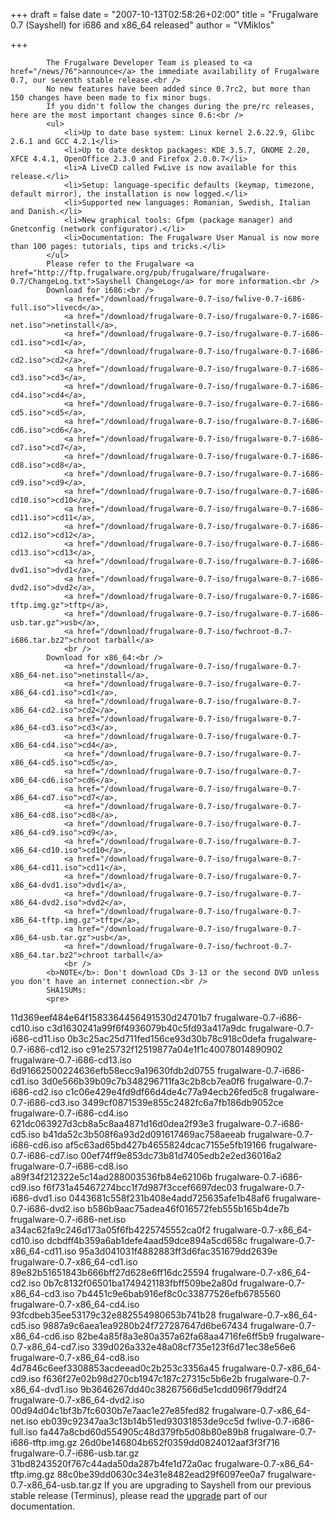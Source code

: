 
+++
draft = false
date = "2007-10-13T02:58:26+02:00"
title = "Frugalware 0.7 (Sayshell) for i686 and x86_64 released"
author = "VMiklos"

+++

            The Frugalware Developer Team is pleased to <a href="/news/76">announce</a> the immediate availability of Frugalware 0.7, our seventh stable release.<br />
            No new features have been added since 0.7rc2, but more than 150 changes have been made to fix minor bugs.
            If you didn't follow the changes during the pre/rc releases, here are the most important changes since 0.6:<br />
            <ul>
                <li>Up to date base system: Linux kernel 2.6.22.9, Glibc 2.6.1 and GCC 4.2.1</li>
                <li>Up to date desktop packages: KDE 3.5.7, GNOME 2.20, XFCE 4.4.1, OpenOffice 2.3.0 and Firefox 2.0.0.7</li>
                <li>A LiveCD called FwLive is now available for this release.</li>
                <li>Setup: language-specific defaults (keymap, timezone, default mirror), the installation is now logged.</li>
                <li>Supported new languages: Romanian, Swedish, Italian and Danish.</li>
                <li>New graphical tools: Gfpm (package manager) and Gnetconfig (network configurator).</li>
                <li>Documentation: The Frugalware User Manual is now more than 100 pages: tutorials, tips and tricks.</li>
            </ul>
            Please refer to the Frugalware <a href="http://ftp.frugalware.org/pub/frugalware/frugalware-0.7/ChangeLog.txt">Sayshell ChangeLog</a> for more information.<br />
            Download for i686:<br />
                <a href="/download/frugalware-0.7-iso/fwlive-0.7-i686-full.iso">livecd</a>,
                <a href="/download/frugalware-0.7-iso/frugalware-0.7-i686-net.iso">netinstall</a>,
                <a href="/download/frugalware-0.7-iso/frugalware-0.7-i686-cd1.iso">cd1</a>,
                <a href="/download/frugalware-0.7-iso/frugalware-0.7-i686-cd2.iso">cd2</a>,
                <a href="/download/frugalware-0.7-iso/frugalware-0.7-i686-cd3.iso">cd3</a>,
                <a href="/download/frugalware-0.7-iso/frugalware-0.7-i686-cd4.iso">cd4</a>,
                <a href="/download/frugalware-0.7-iso/frugalware-0.7-i686-cd5.iso">cd5</a>,
                <a href="/download/frugalware-0.7-iso/frugalware-0.7-i686-cd6.iso">cd6</a>,
                <a href="/download/frugalware-0.7-iso/frugalware-0.7-i686-cd7.iso">cd7</a>,
                <a href="/download/frugalware-0.7-iso/frugalware-0.7-i686-cd8.iso">cd8</a>,
                <a href="/download/frugalware-0.7-iso/frugalware-0.7-i686-cd9.iso">cd9</a>,
                <a href="/download/frugalware-0.7-iso/frugalware-0.7-i686-cd10.iso">cd10</a>,
                <a href="/download/frugalware-0.7-iso/frugalware-0.7-i686-cd11.iso">cd11</a>,
                <a href="/download/frugalware-0.7-iso/frugalware-0.7-i686-cd12.iso">cd12</a>,
                <a href="/download/frugalware-0.7-iso/frugalware-0.7-i686-cd13.iso">cd13</a>,
                <a href="/download/frugalware-0.7-iso/frugalware-0.7-i686-dvd1.iso">dvd1</a>,
                <a href="/download/frugalware-0.7-iso/frugalware-0.7-i686-dvd2.iso">dvd2</a>,
                <a href="/download/frugalware-0.7-iso/frugalware-0.7-i686-tftp.img.gz">tftp</a>,
                <a href="/download/frugalware-0.7-iso/frugalware-0.7-i686-usb.tar.gz">usb</a>,
                <a href="/download/frugalware-0.7-iso/fwchroot-0.7-i686.tar.bz2">chroot tarball</a>
                <br />
            Download for x86_64:<br />
                <a href="/download/frugalware-0.7-iso/frugalware-0.7-x86_64-net.iso">netinstall</a>,
                <a href="/download/frugalware-0.7-iso/frugalware-0.7-x86_64-cd1.iso">cd1</a>,
                <a href="/download/frugalware-0.7-iso/frugalware-0.7-x86_64-cd2.iso">cd2</a>,
                <a href="/download/frugalware-0.7-iso/frugalware-0.7-x86_64-cd3.iso">cd3</a>,
                <a href="/download/frugalware-0.7-iso/frugalware-0.7-x86_64-cd4.iso">cd4</a>,
                <a href="/download/frugalware-0.7-iso/frugalware-0.7-x86_64-cd5.iso">cd5</a>,
                <a href="/download/frugalware-0.7-iso/frugalware-0.7-x86_64-cd6.iso">cd6</a>,
                <a href="/download/frugalware-0.7-iso/frugalware-0.7-x86_64-cd7.iso">cd7</a>,
                <a href="/download/frugalware-0.7-iso/frugalware-0.7-x86_64-cd8.iso">cd8</a>,
                <a href="/download/frugalware-0.7-iso/frugalware-0.7-x86_64-cd9.iso">cd9</a>,
                <a href="/download/frugalware-0.7-iso/frugalware-0.7-x86_64-cd10.iso">cd10</a>,
                <a href="/download/frugalware-0.7-iso/frugalware-0.7-x86_64-cd11.iso">cd11</a>,
                <a href="/download/frugalware-0.7-iso/frugalware-0.7-x86_64-dvd1.iso">dvd1</a>,
                <a href="/download/frugalware-0.7-iso/frugalware-0.7-x86_64-dvd2.iso">dvd2</a>,
                <a href="/download/frugalware-0.7-iso/frugalware-0.7-x86_64-tftp.img.gz">tftp</a>,
                <a href="/download/frugalware-0.7-iso/frugalware-0.7-x86_64-usb.tar.gz">usb</a>,
                <a href="/download/frugalware-0.7-iso/fwchroot-0.7-x86_64.tar.bz2">chroot tarball</a>
                <br />
            <b>NOTE</b>: Don't download CDs 3-13 or the second DVD unless you don't have an internet connection.<br />
            SHA1SUMs:
            <pre>
11d369eef484e64f1583364456491530d24701b7  frugalware-0.7-i686-cd10.iso
c3d1630241a99f6f4936079b40c5fd93a417a9dc  frugalware-0.7-i686-cd11.iso
0b3c25ac25d711fed156ce93d30b78c918c0defa  frugalware-0.7-i686-cd12.iso
c91e25732f12519877a04e1f1c40078014890902  frugalware-0.7-i686-cd13.iso
6d91662500224636efb58ecc9a19630fdb2d0755  frugalware-0.7-i686-cd1.iso
3d0e566b39b09c7b348296711fa3c2b8cb7ea0f6  frugalware-0.7-i686-cd2.iso
c1c06e429e4fd9df66d4de4c77a94ecb26fed5c8  frugalware-0.7-i686-cd3.iso
3499cf0871539e855c2482fc6a7fb186db9052ce  frugalware-0.7-i686-cd4.iso
621dc063927d3cb8a5c8aa4871d16d0dea2f93e3  frugalware-0.7-i686-cd5.iso
b41da52c3b508f6a93d2d091617469ac758aeeab  frugalware-0.7-i686-cd6.iso
af5c63ad65bd427b4655824dcac7155e5fb19166  frugalware-0.7-i686-cd7.iso
00ef74ff9e853dc73b81d7405edb2e2ed36016a2  frugalware-0.7-i686-cd8.iso
a89f34f212322e5c14ad288003536fb84e62106b  frugalware-0.7-i686-cd9.iso
f6f731a45467274bcc1f7d987f3ccef6697dec03  frugalware-0.7-i686-dvd1.iso
0443681c558f231b408e4add725635afe1b48af6  frugalware-0.7-i686-dvd2.iso
b586b9aac75adea46f016572feb555b165b4de7b  frugalware-0.7-i686-net.iso
a34ac62fa9c246d173a05f6fb4225745552ca0f2  frugalware-0.7-x86_64-cd10.iso
dcbdff4b359a6ab1defe4aad59dce894a5cd658c  frugalware-0.7-x86_64-cd11.iso
95a3d041031f4882883ff3d6fac351679dd2639e  frugalware-0.7-x86_64-cd1.iso
89e82b51651843b666bff27d628e6ff16dc25594  frugalware-0.7-x86_64-cd2.iso
0b7c8132f06501ba1749421183fbff509be2a80d  frugalware-0.7-x86_64-cd3.iso
7b4451c9e6bab916ef8c0c33877526efb6785560  frugalware-0.7-x86_64-cd4.iso
93fcdbeb35ee53179c32e882554980653b741b28  frugalware-0.7-x86_64-cd5.iso
9887a9c6aea1ea9280b24f727287647d6be67434  frugalware-0.7-x86_64-cd6.iso
82be4a85f8a3e80a357a62fa68aa4716fe6ff5b9  frugalware-0.7-x86_64-cd7.iso
339d026a332e48a08cf735e123f6d71ec38e56e6  frugalware-0.7-x86_64-cd8.iso
4d7846c6eef3308853acdeead0c2b253c3356a45  frugalware-0.7-x86_64-cd9.iso
f636f27e02b98d270cb1947c187c27315c5b6e2b  frugalware-0.7-x86_64-dvd1.iso
9b3646267dd40c38267566d5e1cdd096f79ddf24  frugalware-0.7-x86_64-dvd2.iso
00d94d04c1bf3b7fc6030b7e7aac1e27e85fed82  frugalware-0.7-x86_64-net.iso
eb039c92347aa3c13b14b51ed93031853de9cc5d  fwlive-0.7-i686-full.iso
fa447a8cbd60d554905c48d379fb5d08b80e89b8  frugalware-0.7-i686-tftp.img.gz
26d0be146804b652f0359dd0824012aaf3f3f716  frugalware-0.7-i686-usb.tar.gz
31bd8243520f767c44ada50da287b4fe1d72a0ac  frugalware-0.7-x86_64-tftp.img.gz
88c0be39dd0630c34e31e8482ead29f6097ee0a7  frugalware-0.7-x86_64-usb.tar.gz
            </pre>
            If you are upgrading to Sayshell from our previous stable release (Terminus), please read the <a href="http://frugalware.org/docs/stable/upgrade">upgrade</a> part of our documentation.<br />
            
        